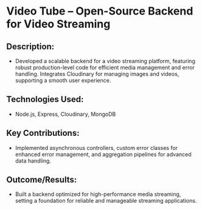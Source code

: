 # Video Tube – Open-Source Backend for Video Streaming


## Description: 
- Developed a scalable backend for a video streaming platform, featuring robust production-level code for efficient media management and error handling. Integrates Cloudinary for managing images and videos, supporting a smooth user experience.
  
## Technologies Used:
- Node.js, Express, Cloudinary, MongoDB

## Key Contributions: 
- Implemented asynchronous controllers, custom error classes for enhanced error management, and aggregation pipelines for advanced data handling.

## Outcome/Results: 
- Built a backend optimized for high-performance media streaming, setting a foundation for reliable and manageable streaming applications.
